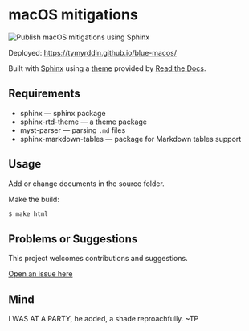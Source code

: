 # macOS mitigations

![Publish macOS mitigations using Sphinx](https://github.com/tymyrddin/blue-macos/workflows/Publish%macOS%20mitigations%20using%20Sphinx/badge.svg?branch=main)
 
Deployed: https://tymyrddin.github.io/blue-macos/

Built with [Sphinx](https://www.sphinx-doc.org) using a [theme](https://github.com/readthedocs/sphinx_rtd_theme) provided
by [Read the Docs](https://readthedocs.org/).

## Requirements

* sphinx — sphinx package
* sphinx-rtd-theme — a theme package
* myst-parser — parsing `.md` files
* sphinx-markdown-tables — package for Markdown tables support

## Usage

Add or change documents in the source folder.

Make the build:
```bash
$ make html
```

## Problems or Suggestions

This project welcomes contributions and suggestions. 

[Open an issue here](https://github.com/tymyrddin/blue-macos/issues)

## Mind

I WAS AT A PARTY, he added, a shade reproachfully. ~TP
